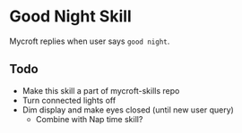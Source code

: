 # Good Night Skill
Mycroft replies when user says `good night`.

## Todo
* Make this skill a part of mycroft-skills repo
* Turn connected lights off
* Dim display and make eyes closed (until new user query)
  -   Combine with Nap time skill? 
